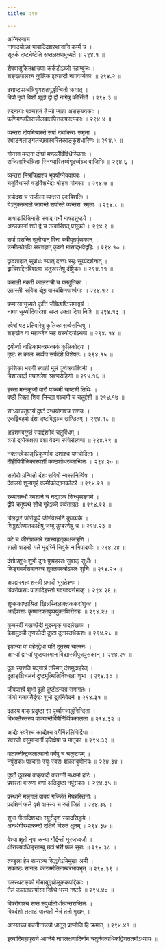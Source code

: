 ```yaml
---
title: २९४

---
```

अग्निरुवाच  
नागादयोऽथ भावादिदशस्थानानि कर्म्म च ।  
सूतकं दष्टचेष्टेति सप्तलक्षणमुच्यते ॥ २९४.१ ॥  
  
शेषवासुकितक्षाख्याः कर्कटोऽब्जो महाम्बुजः ।  
शङ्खपालश्च कुलिक इत्याष्टौ नागवर्य्यकाः ॥ २९४.२ ॥  
  
दशाष्टपञ्चत्रिगुणशतमूर्द्धान्वितौ क्रमात् ।  
विप्रौ नृपो विशौ शूद्रौ द्वौ द्वौ नागेषु कीर्त्तितौ ॥ २९४.३ ॥  
  
तदन्वयाः पञ्चशतं तेभ्यो जाता असङ्ख्यकाः ।  
फणिमण्डलिराजीलवातपित्तकफात्मकाः ॥ २९४.४ ॥  
  
व्यन्तरा दोषमिश्रास्ते सर्पा दर्व्वीकराः समृताः ।  
रथाङ्गलाङ्गलच्छत्रस्वस्तिकाङ्कुशधारिणः ॥ २९४.५ ॥  
  
गोनसा मन्दगा दीर्घा मण्डलैर्विविधैस्चिताः ।  
राजिलाश्चित्रिताः स्निग्धास्तिर्य्यगूद्‌र्ध्वञ्च वाजिभिः ॥ २९४.६ ॥  
  
व्यन्तरा मिश्रचिह्नाश्च भूवर्षाग्नेयवायवः ।  
चतुर्विधास्ते षड्‌विंशभेदाः षोडश गोनसाः ॥ २९४.७ ॥  
  
त्रयोदश च राजीला व्यन्तरा एकविशतिः ।  
येऽनुक्तकाले जायन्ते सर्पास्ते व्यन्तराः स्मृताः ॥ २९४.८ ॥  
  
आषाढादित्रिमासैः स्याद् गर्भो माषटतुष्टये ।  
अण्डकानां शते द्वे च तत्वारिंशत् प्रसूयते ॥ २९४.९ ॥  
  
सर्पा ग्रसन्ति सूतौघान् विना स्त्रीपुन्नपुंसकान् ।  
उन्मीलतेऽक्षि सप्ताहात् कृष्णो मासाद्भवेद्वहिः ॥ २९४.१० ॥  
  
द्वादशाहात् सुबोधः स्यात् दन्ताः स्युः सूर्य्यदर्शनात् ।  
द्वात्रिंशद्दिनविंशत्या चतुस्रस्तेषु दंष्ट्रिकाः ॥ २९४.११ ॥  
  
कराली मकरी कालरात्री च यमदूतिका ।  
एतास्तीः सविषा दंष्ट्रा वामदक्षिणपार्श्वगाः ॥ २९४.१२ ॥  
  
षण्मासान्मुच्यते कृत्तिं जीवेत्षष्टिसमाद्वयं ।  
नागाः सूर्य्यादिवारेशाः सप्त उक्ता दिवा निशि ॥ २९४.१३ ॥  
  
स्वेषां षट् प्रतिवारेषु कुलिकः सर्व्वसन्धिषु ।  
शङ्खेन वा महाव्जेन सह तस्योदयोऽथवा ॥ २९४. १४ ॥  
  
द्वयोर्व्वा नाडिकामन्त्रमन्त्रकं कुलिकोदयः ।  
दुष्टः स कालः सर्व्वत्र सर्पदंशे विशेषतः ॥ २९४.१५ ॥  
  
कृत्तिका भरणी स्वाती मूलं पूर्व्वत्रयाश्विनी ।  
विशाखार्द्रा मघाश्लेषा श्रवणरोहिणो ॥ २९४.१६ ॥  
  
हस्ता मन्दकुजौ वारौ पञ्चमी चाष्टमी तिथिः ।  
षष्ठी रिक्ता शिवा निन्द्या पञ्चमी च चतुर्द्दशी ॥ २९४.१७ ॥  
  
सन्ध्याचतुष्टयं दुष्टं दग्धयोगाश्च राशयः ।  
एकद्विबहवो दंशा दष्टविद्धञ्च खण्डितम् ॥ २९४.१८ ॥  
  
अदंशमवगुप्तं स्याद्दंशमेवं चतुर्विधम् ।  
त्रयो द्‌व्येकक्षता दंशा वेदना रुधिरोल्वणा ॥ २९४.१९ ॥  
  
नक्तन्त्वेकाङ्‌घ्रिकूर्म्माबा दंशाश्च यमचोदिताः ।  
दीहीपिपीलिकास्पर्शी कण्ठशोथरुजान्वितः ॥ २९४.२० ॥  
  
सतोदो ग्रन्थितो दंशः सविषो न्यस्तनिर्व्विषः ।  
देवालये शून्यगृहे वल्मीकोद्यानकोटरे ॥ २९४.२१ ॥  
  
रथ्यासन्धौ श्मशाने च नद्याञ्च सिन्धुसङ्गमे ।  
द्वीपे चतुष्पथे सौधे गृहेऽब्जे पर्व्वताग्रतः ॥ २९४.२२ ॥  
  
विलद्वारे जीर्णकूपे जीर्णवेश्मनि कुड्यके ।  
शिग्रुश्लेष्मातकाक्षेषु जम्बू डुम्बरणेषु च ॥ २९४.२३ ॥  
  
वटे च जीर्णप्राकारे खास्यहृत्‌कक्षजत्रुणि ।  
तालौ शङ्खे गले मूद्‌र्ध्नि चिवुके नाभिपादयोः ॥ २९४.२४ ॥  
  
दंशोऽशुभः शुभो दूनः पुष्पहस्तः सुवाक् सुधीः ।  
लिङ्गवर्णंसमानश्च शुक्लवस्त्रोऽमलः शुचिः ॥ २९४.२५ ॥  
  
अपद्वारगतः शस्त्री प्रमादी भूगतेक्ष्णः ।  
विवर्णवासाः पाशादिहस्तो गदगदवर्णभाक् ॥ २९४.२६ ॥  
  
शुष्ककाष्ठाश्रितः खिन्नस्तिलाक्तककरांशुकः ।  
आर्द्रवासाः कृष्णारक्तपुष्पयुक्तशिरोरुहः ॥ २९४.२७ ॥  
  
कुचमर्दीं नखच्छेदी गुदस्पृक् पादलेखकः ।  
केशमुञ्ची तृणच्छेदी दुष्टा दूतास्तथैकशः ॥ २९४.२८ ॥  
  
इडान्या वा वहेद्‌द्वेधा यदि दूतस्य चात्मनः ।  
आभ्यां द्वाभ्यां पुष्टयास्मान् विद्यास्त्रीपुन्नपुंसकान् ॥ २९४.२९ ॥  
  
दूतः स्पृशति यद्‌गात्रं तस्मिन् दंशमुदाहरेत् ।  
दूताङ्‌घ्रिचलनं दुष्टमुत्थितिर्निश्चला शुभा ॥ २९४.३० ॥  
  
जीवपार्श्वे शुभो दूतो दुष्टोऽन्यत्र समागतः ।  
जीवो गतागतैर्दुष्टः शुभो दूतनिवेदने ॥ २९४.३१ ॥  
  
द्तस्य वाक् प्रदुष्टा सा पूर्व्वामजार्द्धनिन्दिता ।  
विभक्तैस्तस्य वाक्यान्तैर्विषैर्निर्व्विषकालता ॥ २९४.३२ ॥  
  
आद्यैः स्वरैश्च काद्यैश्च वर्गैर्भिन्नलिपिर्द्विधा ।  
स्वरजो वसुमान्वर्गी इतिक्षेपा च मातृका ॥ २९४.३३ ॥  
  
वाताग्नीन्द्रजलात्मानो वर्गेषु च चतुष्टयम् ।  
नपुंसकाः पञ्चमाः स्युः स्वराः शक्राम्बुयोनयः ॥ २९४.३४ ॥  
  
दुष्टौ दूतस्य वाक्‌पादौ वातग्नी मध्यमो हरिः ।  
प्रशस्ता वारुणा वर्णा अतिदुष्टा नपुंसकाः ॥ २९४.३५ ॥  
  
प्रस्थाने मङ्गलं वाक्यं गर्ज्जितं मेघहस्तिनोः ।  
प्रदक्षिणं फले वृक्षे वामस्य च रुतं जितं ॥ २९४.३६ ॥  
  
शुभा गीतादिशब्दाः स्युरीदृशं स्यादसिद्धये ।  
अनर्थगीरथाक्रन्दो दक्षिणे विरुतं क्षुतम् ॥ २९४.३७ ॥  
  
वेश्या क्षुतो नृपः कन्या गौर्द्दन्ती मुरजध्वजौ ।  
क्षीराज्यदधिङ्खाम्बु छत्रं भेरी फलं सुराः ॥ २९४.३८ ॥  
  
तण्डुला हेम रूप्यञ्च सिद्धयेऽभिमुखा अमी ।  
सकाष्ठः सानलः कारुर्म्मलिनाम्बरभावभृत् ॥ २९४.३९ ॥  
  
गलस्थटङ्को गोमायुगृध्रोलूककपर्द्दिकाः ।  
तैलं कपालकार्पासा निषेधे भस्म नष्टये ॥ २९४.४० ॥  
  
विषरोगाश्च सप्त स्युर्धातोर्धात्वन्तराप्तितः ।  
विषदंशो ललाटं यात्यतो नेत्रं ततो मुखम् ।  
  
आस्याच्च वचनीनाड्यौ धातून् प्राप्नोति हि क्रमात् ॥ २९४.४१ ॥  
  
इत्यादिमहापुराणे आग्नेये नागलक्षणादिर्नाम चतुर्नवत्यधिकद्विशततमोऽध्यायः ॥